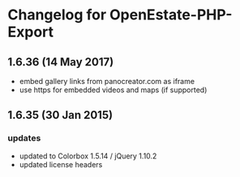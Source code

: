 Changelog for OpenEstate-PHP-Export
===================================

1.6.36 (14 May 2017)
--------------------

-   embed gallery links from panocreator.com as iframe
-   use https for embedded videos and maps (if supported)


1.6.35 (30 Jan 2015)
--------------------

### updates

-   updated to Colorbox 1.5.14 / jQuery 1.10.2
-   updated license headers
